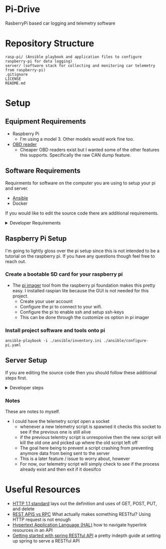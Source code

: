 # Pi-Drive

RasberryPi based car logging and telemetry software

# Repository Structure

```
rasp-pi/ (Ansible playbook and application files to configure raspberry-pi for data logging)
server/ (software stack for collecting and monitoring car telemetry from raspberry-pi)
.gitignore
LICENSE
README.md
```

# Setup

## Equipment Requirements

- Raspberry Pi
  - I'm using a model 3. Other models would work fine too.
- [OBD reader](https://www.obdlink.com/products/obdlink-lx/)
  - Cheaper OBD readers exist but I wanted some of the other features this supports. Specifically the raw CAN dump feature.
  
## Software Requirements

Requirments for software on the computer you are using to setup your pi and server.

- [Ansible](https://docs.ansible.com/ansible/latest/installation_guide/intro_installation.html)
- Docker

If you would like to edit the source code there are additional requirements.

<details>
<summary>Developer Requirements</summary>

- Java 23
- VScode with the following extensions
  - [Spring Boot Extension Pack](https://marketplace.visualstudio.com/items?itemName=vmware.vscode-boot-dev-pack)
  - [Java Developor Pack](https://marketplace.visualstudio.com/items?itemName=vscjava.vscode-java-pack)

</details>

## Raspberry Pi Setup

I'm going to lightly gloss over the pi setup since this is not intended to be a tutorial on the raspberry pi. If you have any questions though feel free to reach out.

### Create a bootable SD card for your raspberry pi

- The [pi imager](https://www.raspberrypi.com/software/) tool from the raspberry pi foundation makes this pretty easy. I installed raspian lite because the GUI is not needed for this project.
  - Create your user account
  - Configure the pi to connect to your wifi.
  - Configure the pi to enable ssh and setup ssh-keys
  - This can be done through the customize os option in pi imager

### Install project software and tools onto pi

`ansible-playbook -i ./ansible/inventory.ini ./ansible/configure-pi.yaml `

## Server Setup

If you are editing the source code then you should follow these additional steps first.

<details>

<summary>Developer steps</summary>

Running the following commands will package any edits you've made to the source code into a jar file and then build a new docker container with the update jar file.

```
cd server/server
./gradlew clean bootjar
docker build . -t telemetry-server
```

</details>



### Notes

These are notes to myself.

- I could have the telemetry script open a socket
  - whenever a new telemetry script is spawned it checks this socket to see if the previous one is still alive
  - if the previous telemtry script is unresponive then the new script will kill the old one and picked up where the old script left off
  - The goal here being to prevent a script crashing from preventing anymore data from being sent to the server
  - This is a later feature / issue to worry about, however
  - For now, our telemetry script will simply check to see if the process already exist and then exit if it doesifco    

# Useful Resources

- [HTTP 1.1 standard](https://www.ietf.org/rfc/rfc2616.txt) lays out the definition and uses of GET, POST, PUT, and delete
- [REST APIS vs RPC](https://roy.gbiv.com/untangled/2008/rest-apis-must-be-hypertext-driven) What actually makes something RESTful? Using HTTP request is not enough
- [Hypertext Application Language (HAL)](https://stateless.co/hal_specification.html) how to navigate hyperlink resources in an API
- [Getting started with spring RESTful API](https://spring.io/guides/tutorials/rest) a pretty indepth guide at setting up spring to serve a RESTful API
